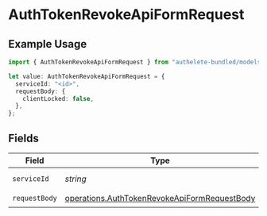 # AuthTokenRevokeApiFormRequest

## Example Usage

```typescript
import { AuthTokenRevokeApiFormRequest } from "authelete-bundled/models/operations";

let value: AuthTokenRevokeApiFormRequest = {
  serviceId: "<id>",
  requestBody: {
    clientLocked: false,
  },
};
```

## Fields

| Field                                                                                                        | Type                                                                                                         | Required                                                                                                     | Description                                                                                                  |
| ------------------------------------------------------------------------------------------------------------ | ------------------------------------------------------------------------------------------------------------ | ------------------------------------------------------------------------------------------------------------ | ------------------------------------------------------------------------------------------------------------ |
| `serviceId`                                                                                                  | *string*                                                                                                     | :heavy_check_mark:                                                                                           | A service ID.                                                                                                |
| `requestBody`                                                                                                | [operations.AuthTokenRevokeApiFormRequestBody](../../models/operations/authtokenrevokeapiformrequestbody.md) | :heavy_check_mark:                                                                                           | N/A                                                                                                          |
